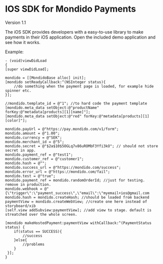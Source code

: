 IOS SDK for Mondido Payments
=======

Version 1.1


The iOS SDK provides developers with a easy-to-use library to make payments in their iOS application. 
Open the included demo application and see how it works.

Example:

    - (void)viewDidLoad
    {
    [super viewDidLoad];

    mondido = [[MondidoBase alloc] init];
    [mondido setReadyCallback:^(NSInteger status){
        //do something when the payment page is loaded, for example hide spinner etc.
    }];

    //mondido.template_id = @"1"; //to hard code the payment template
    [mondido.meta_data setObject:@"productName" forKey:@"metadata[products][1][name]"];
    [mondido.meta_data setObject:@"red" forKey:@"metadata[products][1][color]"];
    
    mondido.payUrl = @"https://pay.mondido.com/v1/form";
    mondido.amount = @"1.00";
    mondido.currency = @"SEK";
    mondido.merchant_id = @"5";
    mondido.secret = @"$2a$10$5OGLq7v86uROMbF3Yfi3kO"; // should not store secret in app.
    mondido.payment_ref = @"test1";
    mondido.customer_ref = @"customer1";
    mondido.hash = @"";
    mondido.success_url = @"https://mondido.com/success";
    mondido.error_url = @"https://mondido.com/fail";
    mondido.test = @"true";
    mondido.payment_ref = mondido.randomOrderId; //just for testing. remove in production.
    mondido.webhook = @"{\"trigger\":\"payment_success\",\"email\":\"myemail+ios@gmail.com
    mondido.hash = mondido.createHash; //should be loaded from backend
    paymentView = mondido.createWebView; //create one here instead of storyboard/xib
    [self.view addSubview:paymentView]; //add view to stage. default is streatched over the whole screen.
    
    [mondido makeHostedPayment:paymentView withCallback:^(PaymentStatus status) {
        if(status == SUCCESS){
            //success
        }else{
            //problems
        }
     }];
    }
